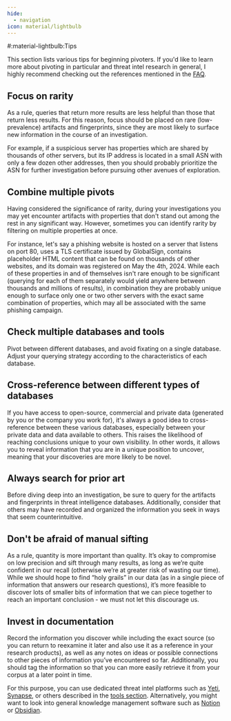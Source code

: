 ```yaml
---
hide:
  - navigation
icon: material/lightbulb
---
```


#:material-lightbulb:Tips

This section lists various tips for beginning pivoters. If you'd like to learn more about pivoting in particular and threat intel research in general, I highly recommend checking out the references mentioned in the [FAQ](/#where-can-i-learn-more-about-pivoting).

## Focus on rarity

As a rule, queries that return more results are less helpful than those that return less results. For this reason, focus should be placed on rare (low-prevalence) artifacts and fingerprints, since they are most likely to surface new information in the course of an investigation.

For example, if a suspicious server has properties which are shared by thousands of other servers, but its IP address is located in a small ASN with only a few dozen other addresses, then you should probably prioritize the ASN for further investigation before pursuing other avenues of exploration.

## Combine multiple pivots

Having considered the significance of rarity, during your investigations you may yet encounter artifacts with properties that don't stand out among the rest in any significant way. However, sometimes you can identify rarity by filtering on multiple properties at once.

For instance, let's say a phishing website is hosted on a server that listens on port 80, uses a TLS certificate issued by GlobalSign, contains placeholder HTML content that can be found on thousands of other websites, and its domain was registered on May the 4th, 2024. While each of these properties in and of themselves isn't rare enough to be significant (querying for each of them separately would yield anywhere between thousands and millions of results), in combination they are probably unique enough to surface only one or two other servers with the exact same combination of properties, which may all be associated with the same phishing campaign.

## Check multiple databases and tools

Pivot between different databases, and avoid fixating on a single database. Adjust your querying strategy according to the characteristics of each database.

## Cross-reference between different types of databases

If you have access to open-source, commercial and private data (generated by you or the company you work for), it's always a good idea to cross-reference between these various databases, especially between your private data and data available to others. This raises the likelihood of reaching conclusions unique to your own visibility. In other words, it allows you to reveal information that you are in a unique position to uncover, meaning that your discoveries are more likely to be novel.

## Always search for prior art

Before diving deep into an investigation, be sure to query for the artifacts and fingerprints in threat intelligence databases. Additionally, consider that others may have recorded and organized the information you seek in ways that seem counterintuitive.

## Don't be afraid of manual sifting

As a rule, quantity is more important than quality. It’s okay to compromise on low precision and sift through many results, as long as we’re quite confident in our recall (otherwise we’re at greater risk of wasting our time). While we should hope to find “holy grails” in our data (as in a single piece of information that answers our research questions), it’s more feasible to discover lots of smaller bits of information that we can piece together to reach an important conclusion - we must not let this discourage us.

## Invest in documentation

Record the information you discover while including the exact source (so you can return to reexamine it later and also use it as a reference in your research products), as well as any notes on ideas or possible connections to other pieces of information you’ve encountered so far. Additionally, you should tag the information so that you can more easily retrieve it from your corpus at a later point in time.

For this purpose, you can use dedicated threat intel platforms such as [Yeti](https://yeti-platform.io/), [Synapse](https://github.com/vertexproject/synapse), or others described in the [tools section](/tools). Alternatively, you might want to look into general knowledge management software such as [Notion](https://notion.so/) or [Obsidian](https://obsidian.md/).